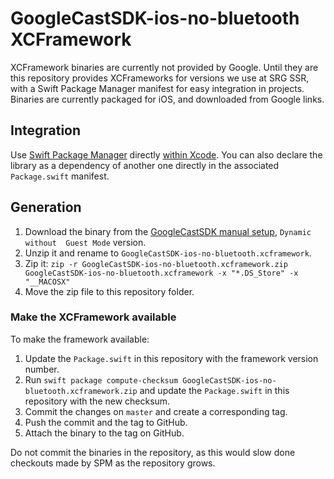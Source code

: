 GoogleCastSDK-ios-no-bluetooth XCFramework
==================

XCFramework binaries are currently not provided by Google. Until they are this repository provides XCFrameworks for versions we use at SRG SSR, with a Swift Package Manager manifest for easy integration in projects. Binaries are currently packaged for iOS, and downloaded from Google links.

## Integration

Use [Swift Package Manager](https://swift.org/package-manager) directly [within Xcode](https://developer.apple.com/documentation/xcode/adding_package_dependencies_to_your_app). You can also declare the library as a dependency of another one directly in the associated `Package.swift` manifest.

## Generation

1. Download the binary from the [GoogleCastSDK manual setup](https://developers.google.com/cast/docs/ios_sender#manual_setup), `Dynamic without  Guest Mode` version.
2. Unzip it and rename to `GoogleCastSDK-ios-no-bluetooth.xcframework`.
3. Zip it: `zip -r GoogleCastSDK-ios-no-bluetooth.xcframework.zip GoogleCastSDK-ios-no-bluetooth.xcframework -x "*.DS_Store" -x "__MACOSX"`
4. Move the zip file to this repository folder.

### Make the XCFramework available

To make the framework available:

1. Update the `Package.swift` in this repository with the framework version number.
2. Run `swift package compute-checksum GoogleCastSDK-ios-no-bluetooth.xcframework.zip` and update the `Package.swift` in this repository with the new checksum. 
3. Commit the changes on `master` and create a corresponding tag.
4. Push the commit and the tag to GitHub.
5. Attach the binary to the tag on GitHub.

Do not commit the binaries in the repository, as this would slow done checkouts made by SPM as the repository grows.